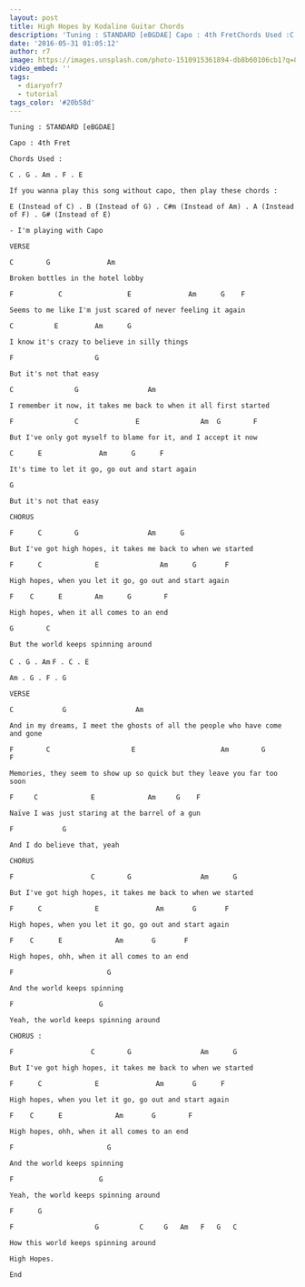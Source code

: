 ```yaml
---
layout: post
title: High Hopes by Kodaline Guitar Chords
description: 'Tuning : STANDARD [eBGDAE] Capo : 4th FretChords Used :C . G . Am . F . EIf you wanna play this song without capo, then play these chords :E (Instead...'
date: '2016-05-31 01:05:12'
author: r7
image: https://images.unsplash.com/photo-1510915361894-db8b60106cb1?q=80&w=2940&auto=format&fit=crop&ixlib=rb-4.1.0&ixid=M3wxMjA3fDB8MHxwaG90by1wYWdlfHx8fGVufDB8fHx8fA%3D%3D
video_embed: ''
tags:
  - diaryofr7
  - tutorial
tags_color: '#20b58d'
---
```

`Tuning : STANDARD [eBGDAE]`

```
Capo : 4th Fret
```

```
Chords Used :
```

```
C . G . Am . F . E
```

```
If you wanna play this song without capo, then play these chords :
```

```
E (Instead of C) . B (Instead of G) . C#m (Instead of Am) . A (Instead of F) . G# (Instead of E)
```

```
- I'm playing with Capo
```

```
VERSE
```
`C        G              Am`

```
Broken bottles in the hotel lobby
```

`F           C                E              Am      G    F`

```
Seems to me like I'm just scared of never feeling it again
```

```
C          E         Am      G
```

```
I know it's crazy to believe in silly things
```

`F                    G`

```
But it's not that easy
```

`C               G                 Am`

```
I remember it now, it takes me back to when it all first started
```

`F               C              E               Am  G        F`

```
But I've only got myself to blame for it, and I accept it now
```

```
C      E              Am      G      F
```

```
It's time to let it go, go out and start again
```

```
G
```

```
But it's not that easy
```

```
CHORUS
```

```
F      C        G                 Am      G
```

```
But I've got high hopes, it takes me back to when we started
```

`F      C             E               Am      G       F`

```
High hopes, when you let it go, go out and start again
```

`F    C      E        Am      G        F`

```
High hopes, when it all comes to an end
```

```
G        C
```

```
But the world keeps spinning around
```
`C . G . Am`
`F . C . E`

```
Am . G . F . G
```

```
VERSE
```

```
C            G                 Am
```

```
And in my dreams, I meet the ghosts of all the people who have come and gone
```

`F        C                    E                     Am        G        F`

```
Memories, they seem to show up so quick but they leave you far too soon
```

`F     C             E             Am     G    F`

```
Naïve I was just staring at the barrel of a gun
```

`F            G`

```
And I do believe that, yeah
```

```
CHORUS
```

```
F                   C        G                 Am      G
```

```
But I've got high hopes, it takes me back to when we started
```

`F      C             E              Am       G       F`

```
High hopes, when you let it go, go out and start again
```

```
F    C      E             Am       G       F
```

```
High hopes, ohh, when it all comes to an end
```

`F                       G`

```
And the world keeps spinning
```

`F                     G`

```
Yeah, the world keeps spinning around
```

```
CHORUS :
```

```
F                   C        G                 Am      G
```

```
But I've got high hopes, it takes me back to when we started
```

`F      C             E              Am       G      F`

```
High hopes, when you let it go, go out and start again
```

```
F    C      E             Am       G        F
```

```
High hopes, ohh, when it all comes to an end
```

`F                       G`

```
And the world keeps spinning
```

`F                     G`

```
Yeah, the world keeps spinning around
```

`F      G`

`F                    G          C     G   Am   F   G   C`

```
How this world keeps spinning around
```
`High Hopes.`

`End`
